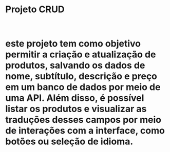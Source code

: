 <h1>Projeto CRUD<h1><br>
este projeto tem como objetivo permitir a criação e atualização de produtos, salvando os dados de nome, subtítulo, descrição e preço em um banco de dados por meio de uma API. Além disso, é possível listar os produtos e visualizar as traduções desses campos por meio de interações com a interface, como botões ou seleção de idioma.
